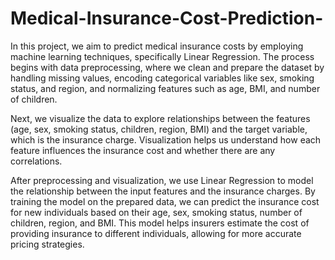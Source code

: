 # Medical-Insurance-Cost-Prediction-

In this project, we aim to predict medical insurance costs by employing machine learning techniques, specifically Linear Regression. The process begins with data preprocessing, where we clean and prepare the dataset by handling missing values, encoding categorical variables like sex, smoking status, and region, and normalizing features such as age, BMI, and number of children.

Next, we visualize the data to explore relationships between the features (age, sex, smoking status, children, region, BMI) and the target variable, which is the insurance charge. Visualization helps us understand how each feature influences the insurance cost and whether there are any correlations.

After preprocessing and visualization, we use Linear Regression to model the relationship between the input features and the insurance charges. By training the model on the prepared data, we can predict the insurance cost for new individuals based on their age, sex, smoking status, number of children, region, and BMI. This model helps insurers estimate the cost of providing insurance to different individuals, allowing for more accurate pricing strategies.
